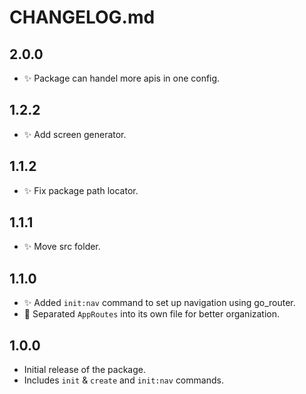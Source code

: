 # CHANGELOG.md

## 2.0.0

- ✨ Package can handel more apis in one config.

## 1.2.2

- ✨ Add screen generator.

## 1.1.2

- ✨ Fix package path locator.

## 1.1.1

- ✨ Move src folder.


## 1.1.0

- ✨ Added `init:nav` command to set up navigation using go_router.
- 📂 Separated `AppRoutes` into its own file for better organization.

## 1.0.0

- Initial release of the package.
- Includes `init` & `create` and `init:nav` commands.

